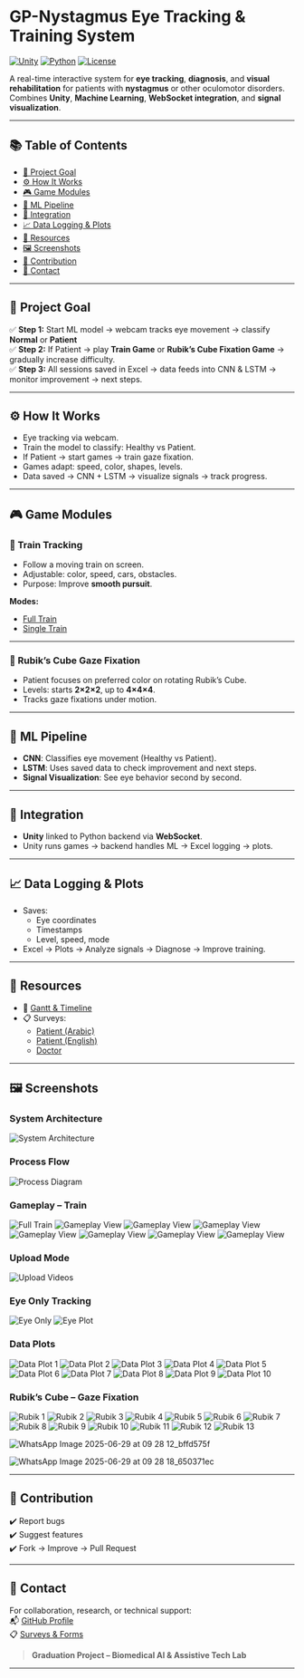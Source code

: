 # GP-Nystagmus Eye Tracking & Training System

[![Unity](https://img.shields.io/badge/Platform-Unity-ffb400?logo=unity)]()
[![Python](https://img.shields.io/badge/Backend-Python-blue?logo=python)]()
[![License](https://img.shields.io/github/license/Shehab-Hegab/GP-nystagmus-with-eye-tracking)]()

A real-time interactive system for **eye tracking**, **diagnosis**, and **visual rehabilitation** for patients with **nystagmus** or other oculomotor disorders.  
Combines **Unity**, **Machine Learning**, **WebSocket integration**, and **signal visualization**.

---

## 📚 Table of Contents

- [🎯 Project Goal](#-project-goal)
- [⚙️ How It Works](#️-how-it-works)
- [🎮 Game Modules](#-game-modules)
- [🧠 ML Pipeline](#-ml-pipeline)
- [🔗 Integration](#-integration)
- [📈 Data Logging & Plots](#-data-logging--plots)
- [📂 Resources](#-resources)
- [🖼️ Screenshots](#-screenshots)
- [🤝 Contribution](#-contribution)
- [📧 Contact](#-contact)

---

## 🎯 Project Goal

✅ **Step 1:** Start ML model → webcam tracks eye movement → classify **Normal** or **Patient**  
✅ **Step 2:** If Patient → play **Train Game** or **Rubik’s Cube Fixation Game** → gradually increase difficulty.  
✅ **Step 3:** All sessions saved in Excel → data feeds into CNN & LSTM → monitor improvement → next steps.

---

## ⚙️ How It Works

- Eye tracking via webcam.
- Train the model to classify: Healthy vs Patient.
- If Patient → start games → train gaze fixation.
- Games adapt: speed, color, shapes, levels.
- Data saved → CNN + LSTM → visualize signals → track progress.

---

## 🎮 Game Modules

### 🚆 Train Tracking

- Follow a moving train on screen.
- Adjustable: color, speed, cars, obstacles.
- Purpose: Improve **smooth pursuit**.

**Modes:**  
- [Full Train](https://drive.google.com/file/d/1_lrU5ZZ7M_gU2Fe3pQ_poHGJD09g1Ga6/view?usp=drive_link)  
- [Single Train](https://drive.google.com/file/d/1uQnZRPEIM_3OgR7_sidVaX8bNVZxBI8W/view?usp=drive_link)

---

### 🧊 Rubik’s Cube Gaze Fixation

- Patient focuses on preferred color on rotating Rubik’s Cube.
- Levels: starts **2×2×2**, up to **4×4×4**.
- Tracks gaze fixations under motion.

---

## 🧠 ML Pipeline

- **CNN**: Classifies eye movement (Healthy vs Patient).
- **LSTM**: Uses saved data to check improvement and next steps.
- **Signal Visualization**: See eye behavior second by second.

---

## 🔗 Integration

- **Unity** linked to Python backend via **WebSocket**.
- Unity runs games → backend handles ML → Excel logging → plots.

---

## 📈 Data Logging & Plots

- Saves:
  - Eye coordinates
  - Timestamps
  - Level, speed, mode
- Excel → Plots → Analyze signals → Diagnose → Improve training.

---

## 📂 Resources

- 📅 [Gantt & Timeline](https://docs.google.com/spreadsheets/d/1TkLX_q5t6vAm9R57QAuC5okDFoFYQ8wd57yXewiJa3M/edit?usp=sharing)
- 📋 Surveys:  
  - [Patient (Arabic)](https://docs.google.com/forms/d/e/1FAIpQLSfhU_CxO59pTOpdHfrxsELWIn-23gpyVego-ujayt2F48EqSg/viewform)  
  - [Patient (English)](https://forms.gle/nXjsG7GL7pAjySASA)  
  - [Doctor](https://docs.google.com/forms/d/e/1FAIpQLSciKyrwdtClstPlHFf0jYcR8N-ioTminI9EbtT88zsERKBKZg/viewform)

---

## 🖼️ Screenshots

### System Architecture
![System Architecture](https://github.com/user-attachments/assets/7de2ecc5-b16d-4cc5-b4e7-b312d7f127f5)

### Process Flow
![Process Diagram](https://github.com/user-attachments/assets/1502fac5-6160-49bb-bd6f-02e62fb42eb3)

### Gameplay – Train
![Full Train](https://github.com/user-attachments/assets/e88a1ea3-178a-4f93-9001-25e3d3edc743)
![Gameplay View](https://github.com/user-attachments/assets/1870d759-da74-462f-bde5-db7a476c92c5)
![Gameplay View](https://github.com/user-attachments/assets/c719bd25-d1b4-4de2-a418-7ca8258a7538)
![Gameplay View](https://github.com/user-attachments/assets/7e6c1f20-1fce-475d-9b43-01978fa4219b)
![Gameplay View](https://github.com/user-attachments/assets/64cfd325-3fb2-476a-8001-76bc5a6a9a54)
![Gameplay View](https://github.com/user-attachments/assets/2914c7b7-351a-48a4-b3b8-8300d532151f)
![Gameplay View](https://github.com/user-attachments/assets/7b1ee11d-1a4e-4cf9-b47c-f731e8e0fb66)
![Gameplay View](https://github.com/user-attachments/assets/6c5072b5-b5ce-472d-a7b0-9df170daea3d)

### Upload Mode
![Upload Videos](https://github.com/user-attachments/assets/8a77392b-bd8f-4082-93c3-9f816c7ab1f3)

### Eye Only Tracking
![Eye Only](https://github.com/user-attachments/assets/918ef336-7b7b-41e4-ac6c-f8c70c944590)
![Eye Plot](https://github.com/user-attachments/assets/61c0f74b-25c9-44e2-873d-b0f7a6afbbd5)

### Data Plots
![Data Plot 1](https://github.com/user-attachments/assets/092d6997-75dd-45d1-8052-30825cb1814d)
![Data Plot 2](https://github.com/user-attachments/assets/07f905d1-d35b-4cf5-b772-ea066cde9900)
![Data Plot 3](https://github.com/user-attachments/assets/62e0bde9-637d-4508-bf5d-7512f558b505)
![Data Plot 4](https://github.com/user-attachments/assets/b7bc01ce-d7ab-497f-91f3-d82b43809e9b)
![Data Plot 5](https://github.com/user-attachments/assets/f2e2468a-0426-4082-9cb8-f926df8252fa)
![Data Plot 6](https://github.com/user-attachments/assets/d268187b-d2a9-4113-b6fe-cd77c8ae6cec)
![Data Plot 7](https://github.com/user-attachments/assets/e1ff3bf8-60c6-4505-a5ac-28232e8ba544)
![Data Plot 8](https://github.com/user-attachments/assets/a8f77591-5252-489b-81ea-94df2618481d)
![Data Plot 9](https://github.com/user-attachments/assets/73c6e15a-ea34-4eb8-87dc-63c96ae91409)
![Data Plot 10](https://github.com/user-attachments/assets/f9205721-649c-4c1d-b96a-087f08d58ecb)

### Rubik’s Cube – Gaze Fixation
![Rubik 1](https://github.com/user-attachments/assets/866840e4-0804-474b-bd45-6c6eb1e5a392)
![Rubik 2](https://github.com/user-attachments/assets/70d847cf-04b9-4bfd-bd50-b19bfb3dcdff)
![Rubik 3](https://github.com/user-attachments/assets/87c3b1b7-f9c2-405a-8bf0-3b79293406d3)
![Rubik 4](https://github.com/user-attachments/assets/b447d3c5-0600-4cfa-990e-dc0f3b0a0ee3)
![Rubik 5](https://github.com/user-attachments/assets/73a7e3e5-22a4-4291-ac75-34caa421ecfb)
![Rubik 6](https://github.com/user-attachments/assets/fc21dd9c-8cbd-43d7-aff9-6a273a067a1b)
![Rubik 7](https://github.com/user-attachments/assets/5ccab184-62ab-46ef-8305-b72bcaedd89e)
![Rubik 8](https://github.com/user-attachments/assets/ffc51250-16c6-4213-bcc3-179cdbea6ecf)
![Rubik 9](https://github.com/user-attachments/assets/4346c7d6-7cd2-4768-bcd0-bd6c2a9f5c14)
![Rubik 10](https://github.com/user-attachments/assets/891c4d67-2739-4114-9b88-8cf4f2f270c7)
![Rubik 11](https://github.com/user-attachments/assets/e1582d77-0a94-4b24-bbe7-40387f919bb9)
![Rubik 12](https://github.com/user-attachments/assets/097c3714-1e8b-4ddf-821c-a1d22ca2c06d)
![Rubik 13](https://github.com/user-attachments/assets/147f283c-a50d-4f66-8b08-5cb2584a0a4e)

![WhatsApp Image 2025-06-29 at 09 28 12_bffd575f](https://github.com/user-attachments/assets/0e0a1f1a-89d2-4bee-99e5-b8ee85069813)

![WhatsApp Image 2025-06-29 at 09 28 18_650371ec](https://github.com/user-attachments/assets/d94fc86e-ea35-4b2f-9b50-600205673f71)

---

## 🤝 Contribution

✔️ Report bugs  
✔️ Suggest features  
✔️ Fork → Improve → Pull Request

---

## 📧 Contact

For collaboration, research, or technical support:  
📬 [GitHub Profile](https://github.com/Shehab-Hegab)  
📋 [Surveys & Forms](#-resources)

> **Graduation Project – Biomedical AI & Assistive Tech Lab**

---
